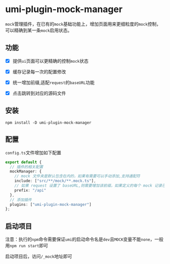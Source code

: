 # umi-plugin-mock-manager

`mock`管理插件，在已有的`mock`基础功能上，增加页面用来更细粒度的`mock`控制，可以精确到某一条`mock`启用状态。

## 功能

- [x] 提供`ui`页面可以更精确的控制`mock`状态

- [x] 缓存记录每一次的配置修改

- [x] 统一增加前缀,适配`request`的`baseURL`功能

- [x] 点击跳转到对应的源码文件

## 安装

`npm install -D umi-plugin-mock-manager`

## 配置

`config.ts`文件增加如下配置

```ts
export default {
  // 插件的相关配置
  mockManager: {
    // mock 文件夹是默认包含在内的，如果有需要可以手动添加,支持通配符
    include: ["src/**/mock/**.mock.ts"],
    // 如果 request 设置了 baseURL,则需要增加该前缀，如果定义的每个 mock 记录已包含，则可以不用设置
    prefix: "/api"
  },
  // 添加插件
  plugins: ["umi-plugin-mock-manager"]
};
```

## 启动项目

注意：执行的`npm`命令需要保证`umi`的启动命令名是`dev`且`MOCK`变量不能`none`，一般用`npm run start`即可

启动项目后，访问`/_mock`地址即可
